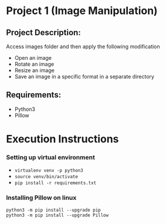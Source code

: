 # Project 1 (Image Manipulation)

## Project Description:

Access images folder and then apply the following modification
- Open an image
- Rotate an image 
- Resize an image 
- Save an image in a specific format in a separate directory 


## Requirements:
- Python3
- Pillow

# Execution Instructions

### Setting up virtual environment

- `virtualenv venv -p python3`
- `source venv/bin/activate`
- `pip install -r requirements.txt`


### Installing Pillow on linux

```
python3 -m pip install --upgrade pip
python3 -m pip install --upgrade Pillow
```